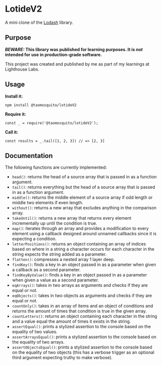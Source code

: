 # LotideV2

A mini clone of the [Lodash](https://lodash.com) library.

## Purpose

**_BEWARE:_ This library was published for learning purposes. It is _not_ intended for use in production-grade software.**

This project was created and published by me as part of my learnings at Lighthouse Labs.

## Usage

**Install it:**

`npm install @taomosquito/lotideV2`

**Require it:**

`const _ = require('@taomosquito/lotideV2');`

**Call it:**

`const results = _.tail([1, 2, 3]) // => [2, 3]`

## Documentation

The following functions are currently implemented:

- `head()`: returns the head of a source array that is passed in as a function argument.
- `tail()`: returns everything but the head of a source array that is passed in as a function argument.
- `middle()`: returns the middle element of a source array if odd length or middle two elements if even length.
- `without()`: returns a new array that excludes anything in the comparison array.
- `takeUntil()`: returns a new array that returns every element incrementally up until the condition is true.
- `map()`: iterates through an array and provides a modification to every element using a callback designed around unnamed callbacks since it is expecting a condition.
- `letterPositions()`: returns an object containing an array of indices based on where in a string a character occurs for each character in the string expects the string added as a parameter.
- `flatten()`: compresses a nested array 1 layer deep.
- `findKey()`: finds a key in an object passed in as a parameter when given a callback as a second parameter.
- `findKeyByValue()`: finds a key in an object passed in as a parameter when given a value as a second parameter.
- `eqArrays()`: takes in two arrays as arguments and checks if they are equal or not.
- `eqObjects()`: takes in two objects as arguments and checks if they are equal or not.
- `countOnly()`: takes in an array of items and an object of conditions and returns the amount of times that condition is true in the given array.
- `countLetters()`: returns an object containing each character in the string and a value equal the amount of times it exists in the string.
- `assertEqual()`: prints a stylized assertion to the console based on the equality of two values.
- `assertArraysEqual()`: prints a stylized assertion to the console based on the equality of two arrays.
- `assertObjectsEqual()`: prints a stylized assertion to the console based on the equality of two objects (this has a verbose trigger as an optional third argument expecting truthy to make verbose).
